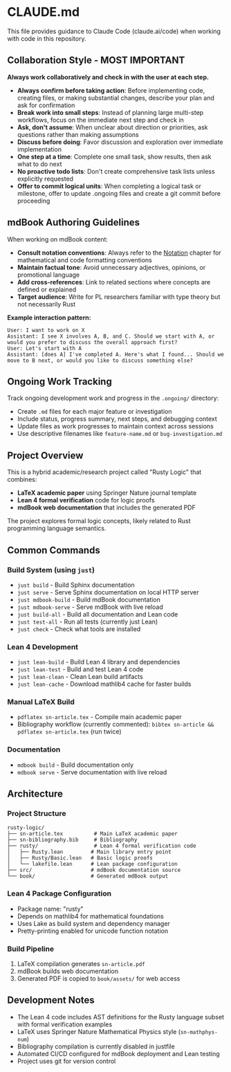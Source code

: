 # CLAUDE.md

This file provides guidance to Claude Code (claude.ai/code) when working with code in this repository.

## Collaboration Style - MOST IMPORTANT

**Always work collaboratively and check in with the user at each step.**

- **Always confirm before taking action**: Before implementing code, creating files, or making substantial changes, describe your plan and ask for confirmation
- **Break work into small steps**: Instead of planning large multi-step workflows, focus on the immediate next step and check in
- **Ask, don't assume**: When unclear about direction or priorities, ask questions rather than making assumptions  
- **Discuss before doing**: Favor discussion and exploration over immediate implementation
- **One step at a time**: Complete one small task, show results, then ask what to do next
- **No proactive todo lists**: Don't create comprehensive task lists unless explicitly requested
- **Offer to commit logical units**: When completing a logical task or milestone, offer to update .ongoing files and create a git commit before proceeding

## mdBook Authoring Guidelines

When working on mdBook content:

- **Consult notation conventions**: Always refer to the [Notation](./src/notation.md) chapter for mathematical and code formatting conventions
- **Maintain factual tone**: Avoid unnecessary adjectives, opinions, or promotional language
- **Add cross-references**: Link to related sections where concepts are defined or explained  
- **Target audience**: Write for PL researchers familiar with type theory but not necessarily Rust

**Example interaction pattern:**
```
User: I want to work on X
Assistant: I see X involves A, B, and C. Should we start with A, or would you prefer to discuss the overall approach first?
User: Let's start with A  
Assistant: [does A] I've completed A. Here's what I found... Should we move to B next, or would you like to discuss something else?
```

## Ongoing Work Tracking

Track ongoing development work and progress in the `.ongoing/` directory:

- Create `.md` files for each major feature or investigation
- Include status, progress summary, next steps, and debugging context
- Update files as work progresses to maintain context across sessions
- Use descriptive filenames like `feature-name.md` or `bug-investigation.md`

## Project Overview

This is a hybrid academic/research project called "Rusty Logic" that combines:
- **LaTeX academic paper** using Springer Nature journal template  
- **Lean 4 formal verification** code for logic proofs
- **mdBook web documentation** that includes the generated PDF

The project explores formal logic concepts, likely related to Rust programming language semantics.

## Common Commands

### Build System (using `just`)
- `just build` - Build Sphinx documentation 
- `just serve` - Serve Sphinx documentation on local HTTP server
- `just mdbook-build` - Build mdBook documentation
- `just mdbook-serve` - Serve mdBook with live reload
- `just build-all` - Build all documentation and Lean code
- `just test-all` - Run all tests (currently just Lean)
- `just check` - Check what tools are installed

### Lean 4 Development  
- `just lean-build` - Build Lean 4 library and dependencies
- `just lean-test` - Build and test Lean 4 code
- `just lean-clean` - Clean Lean build artifacts
- `just lean-cache` - Download mathlib4 cache for faster builds

### Manual LaTeX Build
- `pdflatex sn-article.tex` - Compile main academic paper
- Bibliography workflow (currently commented): `bibtex sn-article && pdflatex sn-article.tex` (run twice)

### Documentation
- `mdbook build` - Build documentation only
- `mdbook serve` - Serve documentation with live reload

## Architecture

### Project Structure
```
rusty-logic/
├── sn-article.tex          # Main LaTeX academic paper
├── sn-bibliography.bib     # Bibliography
├── rusty/                  # Lean 4 formal verification code
│   ├── Rusty.lean         # Main library entry point  
│   ├── Rusty/Basic.lean   # Basic logic proofs
│   └── lakefile.lean      # Lean package configuration
├── src/                   # mdBook documentation source
└── book/                  # Generated mdBook output
```

### Lean 4 Package Configuration
- Package name: "rusty"
- Depends on mathlib4 for mathematical foundations
- Uses Lake as build system and dependency manager
- Pretty-printing enabled for unicode function notation

### Build Pipeline
1. LaTeX compilation generates `sn-article.pdf`
2. mdBook builds web documentation 
3. Generated PDF is copied to `book/assets/` for web access

## Development Notes

- The Lean 4 code includes AST definitions for the Rusty language subset with formal verification examples
- LaTeX uses Springer Nature Mathematical Physics style (`sn-mathphys-num`)
- Bibliography compilation is currently disabled in justfile
- Automated CI/CD configured for mdBook deployment and Lean testing
- Project uses git for version control